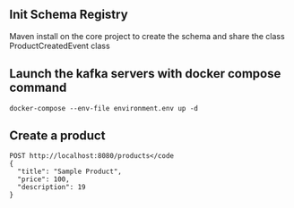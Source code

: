 ## Init Schema Registry

Maven install on the core project to create the schema and share the class ProductCreatedEvent class


## Launch the kafka servers with docker compose command

<code>docker-compose --env-file environment.env up -d
</code>

## Create a product

```
POST http://localhost:8080/products</code
{
  "title": "Sample Product",
  "price": 100,
  "description": 19
}
```